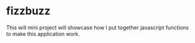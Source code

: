 # fizzbuzz
This will mini project will showcase how I put together javascript functions to make this application work.
